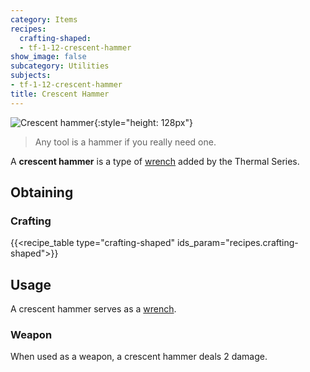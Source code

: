 ```yaml
---
category: Items
recipes:
  crafting-shaped:
  - tf-1-12-crescent-hammer
show_image: false
subcategory: Utilities
subjects:
- tf-1-12-crescent-hammer
title: Crescent Hammer
---
```


![Crescent hammer](/images/docs/1.12/thermal-foundation/crescent-hammer.png){:style="height: 128px"}

> Any tool is a hammer if you really need one.


A **crescent hammer** is a type of [wrench](../../wrenches/) added by the
Thermal Series.


Obtaining
---------

### Crafting
{{<recipe_table type="crafting-shaped" ids_param="recipes.crafting-shaped">}}


Usage
-----

A crescent hammer serves as a [wrench](../../wrenches/#usage).

### Weapon
When used as a weapon, a crescent hammer deals 2 damage.
